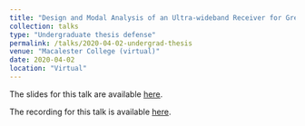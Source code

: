 ```yaml
---
title: "Design and Modal Analysis of an Ultra-wideband Receiver for Green Bank Observatory"
collection: talks
type: "Undergraduate thesis defense"
permalink: /talks/2020-04-02-undergrad-thesis
venue: "Macalester College (virtual)"
date: 2020-04-02
location: "Virtual"
---
```


The slides for this talk are available [here](https://abulatek.github.io/files/gbouwb.pdf).

The recording for this talk is available [here](https://youtu.be/yq-kfK1X7T8).